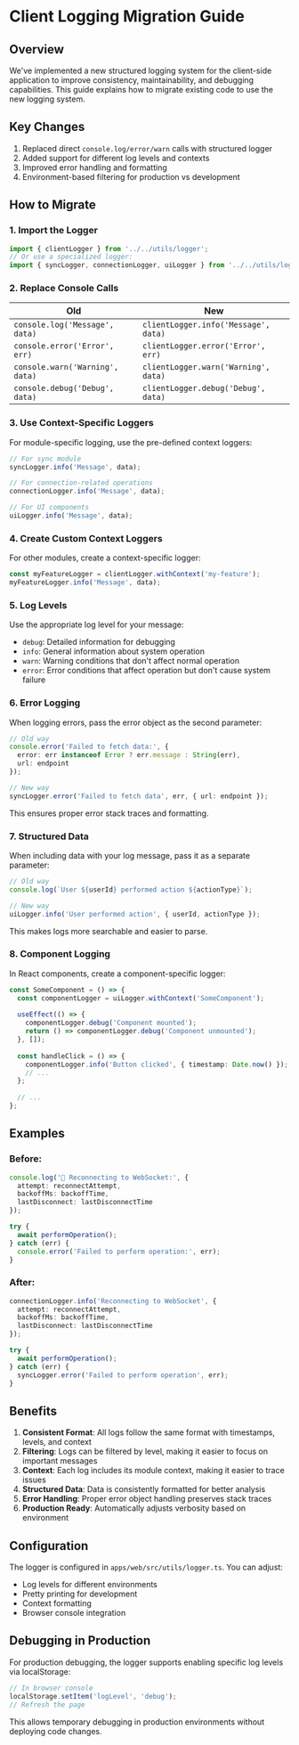 # Client Logging Migration Guide

## Overview

We've implemented a new structured logging system for the client-side application to improve consistency, maintainability, and debugging capabilities. This guide explains how to migrate existing code to use the new logging system.

## Key Changes

1. Replaced direct `console.log/error/warn` calls with structured logger
2. Added support for different log levels and contexts
3. Improved error handling and formatting
4. Environment-based filtering for production vs development

## How to Migrate

### 1. Import the Logger

```typescript
import { clientLogger } from '../../utils/logger';
// Or use a specialized logger:
import { syncLogger, connectionLogger, uiLogger } from '../../utils/logger';
```

### 2. Replace Console Calls

| Old | New |
|-----|-----|
| `console.log('Message', data)` | `clientLogger.info('Message', data)` |
| `console.error('Error', err)` | `clientLogger.error('Error', err)` |
| `console.warn('Warning', data)` | `clientLogger.warn('Warning', data)` |
| `console.debug('Debug', data)` | `clientLogger.debug('Debug', data)` |

### 3. Use Context-Specific Loggers

For module-specific logging, use the pre-defined context loggers:

```typescript
// For sync module
syncLogger.info('Message', data);

// For connection-related operations
connectionLogger.info('Message', data);

// For UI components
uiLogger.info('Message', data);
```

### 4. Create Custom Context Loggers

For other modules, create a context-specific logger:

```typescript
const myFeatureLogger = clientLogger.withContext('my-feature');
myFeatureLogger.info('Message', data);
```

### 5. Log Levels

Use the appropriate log level for your message:

- `debug`: Detailed information for debugging
- `info`: General information about system operation
- `warn`: Warning conditions that don't affect normal operation
- `error`: Error conditions that affect operation but don't cause system failure

### 6. Error Logging

When logging errors, pass the error object as the second parameter:

```typescript
// Old way
console.error('Failed to fetch data:', {
  error: err instanceof Error ? err.message : String(err),
  url: endpoint
});

// New way
syncLogger.error('Failed to fetch data', err, { url: endpoint });
```

This ensures proper error stack traces and formatting.

### 7. Structured Data

When including data with your log message, pass it as a separate parameter:

```typescript
// Old way
console.log(`User ${userId} performed action ${actionType}`);

// New way
uiLogger.info('User performed action', { userId, actionType });
```

This makes logs more searchable and easier to parse.

### 8. Component Logging

In React components, create a component-specific logger:

```typescript
const SomeComponent = () => {
  const componentLogger = uiLogger.withContext('SomeComponent');
  
  useEffect(() => {
    componentLogger.debug('Component mounted');
    return () => componentLogger.debug('Component unmounted');
  }, []);
  
  const handleClick = () => {
    componentLogger.info('Button clicked', { timestamp: Date.now() });
    // ...
  };
  
  // ...
};
```

## Examples

### Before:

```typescript
console.log('🔄 Reconnecting to WebSocket:', {
  attempt: reconnectAttempt,
  backoffMs: backoffTime,
  lastDisconnect: lastDisconnectTime
});

try {
  await performOperation();
} catch (err) {
  console.error('Failed to perform operation:', err);
}
```

### After:

```typescript
connectionLogger.info('Reconnecting to WebSocket', {
  attempt: reconnectAttempt,
  backoffMs: backoffTime,
  lastDisconnect: lastDisconnectTime
});

try {
  await performOperation();
} catch (err) {
  syncLogger.error('Failed to perform operation', err);
}
```

## Benefits

1. **Consistent Format**: All logs follow the same format with timestamps, levels, and context
2. **Filtering**: Logs can be filtered by level, making it easier to focus on important messages
3. **Context**: Each log includes its module context, making it easier to trace issues
4. **Structured Data**: Data is consistently formatted for better analysis
5. **Error Handling**: Proper error object handling preserves stack traces
6. **Production Ready**: Automatically adjusts verbosity based on environment

## Configuration

The logger is configured in `apps/web/src/utils/logger.ts`. You can adjust:

- Log levels for different environments
- Pretty printing for development
- Context formatting
- Browser console integration

## Debugging in Production

For production debugging, the logger supports enabling specific log levels via localStorage:

```javascript
// In browser console
localStorage.setItem('logLevel', 'debug');
// Refresh the page
```

This allows temporary debugging in production environments without deploying code changes. 